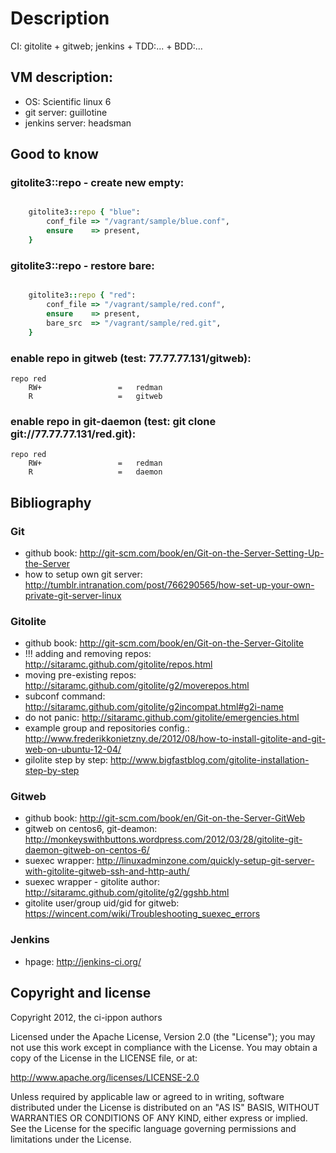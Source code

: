 # Description

CI: gitolite + gitweb; jenkins + TDD:... + BDD:...

## VM description:

 - OS: Scientific linux 6
 - git server: guillotine
 - jenkins server: headsman

## Good to know

### gitolite3::repo - create new empty:

```ruby

    gitolite3::repo { "blue":
        conf_file => "/vagrant/sample/blue.conf",
        ensure    => present,
    }
```

### gitolite3::repo - restore bare:

```ruby

    gitolite3::repo { "red":
        conf_file => "/vagrant/sample/red.conf",
        ensure    => present,
        bare_src  => "/vagrant/sample/red.git",
    }
```

### enable repo in gitweb (test: 77.77.77.131/gitweb):

```
repo red
    RW+                 =   redman
    R                   =   gitweb
```

### enable repo in git-daemon (test: git clone git://77.77.77.131/red.git):

```
repo red
    RW+                 =   redman
    R                   =   daemon
```

## Bibliography

### Git

 - github book: http://git-scm.com/book/en/Git-on-the-Server-Setting-Up-the-Server
 - how to setup own git server: http://tumblr.intranation.com/post/766290565/how-set-up-your-own-private-git-server-linux

### Gitolite

 - github book: http://git-scm.com/book/en/Git-on-the-Server-Gitolite
 - !!! adding and removing repos: http://sitaramc.github.com/gitolite/repos.html
 - moving pre-existing repos: http://sitaramc.github.com/gitolite/g2/moverepos.html
 - subconf command: http://sitaramc.github.com/gitolite/g2incompat.html#g2i-name
 - do not panic: http://sitaramc.github.com/gitolite/emergencies.html
 - example group and repositories config.: http://www.frederikkonietzny.de/2012/08/how-to-install-gitolite-and-git-web-on-ubuntu-12-04/
 - gilolite step by step: http://www.bigfastblog.com/gitolite-installation-step-by-step

### Gitweb

 - github book: http://git-scm.com/book/en/Git-on-the-Server-GitWeb
 - gitweb on centos6, git-deamon: http://monkeyswithbuttons.wordpress.com/2012/03/28/gitolite-git-daemon-gitweb-on-centos-6/
 - suexec wrapper: http://linuxadminzone.com/quickly-setup-git-server-with-gitolite-gitweb-ssh-and-http-auth/
 - suexec wrapper - gitolite author: http://sitaramc.github.com/gitolite/g2/ggshb.html
 - gitolite user/group uid/gid for gitweb: https://wincent.com/wiki/Troubleshooting_suexec_errors

### Jenkins

 - hpage: http://jenkins-ci.org/

## Copyright and license

Copyright 2012, the ci-ippon authors

Licensed under the Apache License, Version 2.0 (the "License");
you may not use this work except in compliance with the License.
You may obtain a copy of the License in the LICENSE file, or at:

   http://www.apache.org/licenses/LICENSE-2.0

Unless required by applicable law or agreed to in writing, software
distributed under the License is distributed on an "AS IS" BASIS,
WITHOUT WARRANTIES OR CONDITIONS OF ANY KIND, either express or implied.
See the License for the specific language governing permissions and
limitations under the License.

